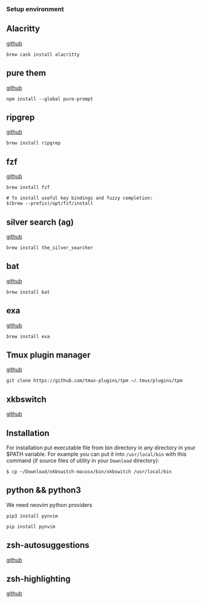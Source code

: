 ### Setup environment

## Alacritty

[github](https://github.com/alacritty/alacritty)

```shell
brew cask install alacritty
```


## pure them

[github](https://github.com/sindresorhus/pure)

```shell
npm install --global pure-prompt
```

## ripgrep

[github](https://github.com/BurntSushi/ripgrep)

```shell
brew install ripgrep
```

## fzf

[github](https://github.com/junegunn/fzf)

```shell
brew install fzf

# To install useful key bindings and fuzzy completion:
$(brew --prefix)/opt/fzf/install

```
## silver search (ag)

[github](https://github.com/ggreer/the_silver_searcher)

```shell
brew install the_silver_searcher
```

## bat 

[github](https://github.com/sharkdp/bat)

```shell
brew install bat
```

## exa

[github](https://github.com/ogham/exa)

```shell
brew install exa
```

## Tmux plugin manager

[github](https://github.com/tmux-plugins/tpm)

```shell
git clone https://github.com/tmux-plugins/tpm ~/.tmux/plugins/tpm
```

## xkbswitch

[github]()

## Installation
For installation put executable file from bin directory in any directory in your $PATH
variable. For example you can put it into  `/usr/local/bin` with this command (if source
files of utility in your `Download` directory):

```shell
$ cp ~/Download/xkbswitch-macosx/bin/xkbswitch /usr/local/bin
```

## python && python3

We need neovim python providers

```shell
pip3 install pynvim

pip install pynvim
```

## zsh-autosuggestions

[github](https://github.com/zsh-users/zsh-autosuggestions/blob/master/INSTALL.md)


## zsh-highlighting

[github](https://github.com/zsh-users/zsh-syntax-highlighting/blob/master/INSTALL.md)
